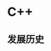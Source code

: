 <script setup>
import history from './../../.vitepress/data/cpp'
</script>
# C++
## 发展历史
<HistoryDialog :history/>